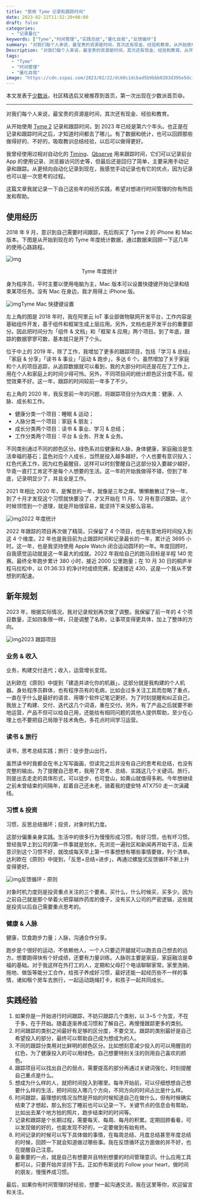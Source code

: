 ```yaml
---
title: "使用 Tyme 记录和跟踪时间"
date: 2023-02-22T11:52:20+08:00
draft: false
categories:
  - "记录量化"
keywords: ["Tyme","时间管理","实践总结","量化自我","反馈循环"]
summary: "对我们每个人来说，最宝贵的资源是时间，其次还有现金、经验和教育。从开始使用 Tyme 记录和跟踪时间，到 2023 年已经是第六个年头。也正是在记录和跟踪时间之后，才知道时间都去了哪儿。有了数据和统计，也可以回顾那些做得好的、不好的，吸取教训总结经验，以后可以做得更好。"
Description: "对我们每个人来说，最宝贵的资源是时间，其次还有现金、经验和教育。从开始使用 Tyme 记录和跟踪时间，到 2023 年已经是第六个年头。也正是在记录和跟踪时间之后，才知道时间都去了哪儿。有了数据和统计，也可以回顾那些做得好的、不好的，吸取教训总结经验，以后可以做得更好。"
tags:
  - "Tyme"
  - "时间管理"
  - "量化自我"
image: "https://cdn.sspai.com/2023/02/22/dc60c1dcbad5b9bbb8203d395e5dcf25.png?imageMogr2/auto-orient/quality/95/thumbnail/!1420x708r/gravity/Center/crop/1420x708/interlace/1"
---
```


本文发表于[少数派](https://sspai.com/post/78451)，社区精选后又被推荐到首页，第一次出现在少数派首页😄。

---

对我们每个人来说，最宝贵的资源是时间，其次还有现金、经验和教育。

从开始使用 [Tyme 2](https://apps.apple.com/us/app/tyme-2/id1063996724?mt=12) 记录和跟踪时间，到 2023 年已经是第六个年头。也正是在记录和跟踪时间之后，才知道时间都去了哪儿。有了数据和统计，也可以回顾那些做得好的、不好的，吸取教训总结经验，以后可以做得更好。

我曾经使用过相对自动化的 [Timing](https://sspai.com/link?target=https%3A%2F%2Ftimingapp.com%2F%3Flang%3Den)、[Qbserve](https://sspai.com/link?target=https%3A%2F%2Fqotoqot.com%2Fqbserve%2F) 用来跟踪时间，它们可以记录前台 App 的使用记录、浏览器访问历史等，但最后还是回归了简单，主要采用手动记录和跟踪。从更倾向自动化记录到现在，我感觉手动记录也有它的优点，因为记录也可以是一次思考的过程。

这篇文章我就记录一下自己这些年的经历实践，希望对想进行时间管理的你有所启发和帮助。

## 使用经历

2018 年 9 月，意识到自己需要时间跟踪，先后购买了 Tyme 2 的 iPhone 和 Mac 版本。下图是从开始到现在的 Tyme 年度统计数据，通过数据来回顾一下这几年的使用心路路程。

![img](https://cdn.sspai.com/2023/02/22/9ff735efd8d05d16b19a4ee65818211e.png?imageView2/2/w/1120/q/90/interlace/1/ignore-error/1)<p style="text-align: center;">Tyme 年度统计</p>

身为程序员，平时主要以使用电脑为主，Mac 版本可以设置快捷键开始记录和结束某项任务。没有 Mac 在身边，我才用得上 iPhone 版。

![img](https://cdn.sspai.com/2023/02/22/67add92b7d873b303deb35e4a2294c1e.png?imageView2/2/w/1120/q/90/interlace/1/ignore-error/1)Tyme Mac 快捷键设置

左上角的图是 2018 年时，我在阿里云 IoT 事业部做物联网开发平台，工作内容是基础组件开发，基于组件和框架生成上层应用。另外，文档也是开发平台的重要部分。因此把时间分为「组件 & 文档」和「框架 & 应用」两个项目。到了年底，跟踪的数据寥寥可数，基本就只是开了个头。

位于中上的 2019 年，除了工作，我增加了更多的跟踪项目，包括「学习 & 总结」「家庭 & 分享」「读书 & 事业」「运动 & 跑步」，多达 6 个。虽然增加了关于家庭和个人的项目追踪，从追踪数据就可以看到，我的大部分时间还是花在了工作上，用在个人和家庭上的时间少得可怜。另外，不同项目间的统计颜色区分度不高，视觉效果不好。这一年，跟踪的时间较前一年多了不少。

右上角的 2020 年，我反思前一年的问题，将跟踪项目分为四大类：健康、人脉、成长和工作。

- 健康分类一个项目：睡眠 & 运动；
- 人脉分类一个项目：家庭 & 朋友；
- 成长分类两个项目：读书 & 事业、学习 & 总结；
- 工作分类两个项目：平台 & 业务、开发 & 业务。

不同类别通过不同的颜色区分。绿色系对应健康和人脉，身体健康，家庭融洽是生活幸福的基石；蓝色对应个人成长，当然是投入越多越好，个人也要有意识投入；红色代表工作，因为红色最醒目，这样可以时刻警醒自己这部分投入要越少越好，毕竟一直打工肯定不是每个人想要的生活。这一年的开始我做得不错，但到了年底，记录明显少了，并且全是工作。

2021 年相比 2020 年，是懈怠的一年，就像是三年之痒。懒懒散散过了快一年，到了十月才发现这个习惯就快要没了，才又开始在 11 月、12 月有意识跟踪。这个时候领悟到一个道理，就是开始很容易，能坚持下来没那么容易。

![img](https://cdn.sspai.com/2023/02/22/0f835b9025deef0817d700340998e57b.png?imageView2/2/w/1120/q/90/interlace/1/ignore-error/1)2022 年度统计

2022 年跟踪的项目再次做了精简，只保留了 4 个项目，也在有意地将时间投入到这 4 个维度。22 年也是我目前为止跟踪时间和记录最长的一年，累计近 3695 小时。这一年，也是我坚持使用 Apple Watch 闭合运动圆环的一年。年度回顾时，自我感觉运动就是这一年最大的成就。2022 年我给自己的跑马目标是半程 140 完赛。最终全年跑步累计 380 小时，接近 2000 公里跑量；在 10 月 30 日的桐庐半程马拉松中，以 01:36:33 的净计时成绩完赛，配速接近 430，这是一个我从不曾想到的配速。

## 新年规划

2023 年，根据实际情况，我对记录规划再次做了调整。我保留了前一年的 4 个项目数量，正如四象限一样，只是调整了名称，让事项变得更具体，加上了整体的方向。

![img](https://cdn.sspai.com/2023/02/22/5e1b998afa85a89873cd065640dbca32.png?imageView2/2/w/1120/q/90/interlace/1/ignore-error/1)2023 跟踪项目

### 业务 & 收入

业务，构建交付迭代；收入，运营增长变现。

达利欧在《原则》中提到「建造并进化你的机器」，这部分就是我构建的个人机器。身处程序员群体，也有程序员有的毛病，比如会过多关注工具而忽略了重点，一直在乎什么是最好的语言、用哪个软件记笔记更好。为了时刻提醒和纠正自己，我放上了构建、交付、迭代这几个词语，重在交付。另外，有了产品之后就要不断地运营，产品不但可以给自己用，还能给有相同问题的其他人提供帮助，至少在心理上也不要把自己局限于技术角色，多花点时间学习运营。

### 读书 & 旅行

读书，思考总结实践；旅行：徒步登山出行。

虽然读书时我都会在书上写写画画，但读完之后并没有自己的思考和总结，也没有完整的输出。为了提醒自己思考，我用了思考、总结、实践这几个关键词。旅行，则是出去走走的具体形式，可以徒步，也可登山，如黄山就值得多刷。今年想继续之前未曾结束的间隔年，趁着自己还未老，骑着我的捷安特 ATX750 走一次滇藏线。

### 习惯 & 投资

习惯，反思总结循环；投资，对象时机力度。

这部分偏重亲身实践。生活中的很多行为慢慢形成习惯，有好习惯，也有坏习惯。曾经我早上到公司的第一件事就是划水，先浏览一遍社区和新闻再开始干活，后来意识到这个习惯不好，就改成每天早上第一件事想想有哪些事情要做，列个清单。达利欧在《原则》中提到，「反思+总结=进步」，再通过螺旋式反馈循环不断上升变得更好。

![img](https://cdn.sspai.com/2023/02/22/abb955502c5ac05d2c9d68794442d25b.png?imageView2/2/w/1120/q/90/interlace/1/ignore-error/1)反馈循环 - 原则

对象时机力度则是投资重点关注的三个要素，买什么，什么时候买，买多少。因为之前自己就是那个举着火把穿越炸药库的傻子，没有买入公司的严密逻辑，这些就是投资以后自己需要重点思考的。

### 健康 & 人脉

健康，饮食跑步力量；人脉，沟通合作分享。

跑步是个很好的运动，不依赖他人，一个人只要迈开腿就可以跑去自己想去的远方。想要跑得快有个好成绩，还要有力量训练。人脉则主要是家庭，家庭融洽是幸福的基础。对于我这样在外打工的人，定期和父母打个电话聊聊家常。家里洗碗、拖地、做饭等能分工合作，给孩子养成好习惯，最好还能一起经历些不一样的事情，诸如租个房车去旅行，一起运动跳绳打卡，和孩子一起共同成长。

## 实践经验

1. 如果你是一开始进行时间跟踪，不妨只跟踪几个类别，以 3~5 个为宜，不在于多，在于开始。随着逐渐养成习惯和了解自己，再慢慢跟踪更多的类别。
2. 时间跟踪的类别之间最好有足够的区分度，不要交叉。跟踪的类别最好是自己希望投入的部分，最终可以帮助自己成为想成为的人。
3. 不同的跟踪分类用对比鲜明的颜色区分。比如想刻意减少投入的可以用醒目的红色，为了健康投入的可以用绿色，自己想要特别关注的则用自己喜欢的颜色。
4. 跟踪项目可以找出自己的弱点，需要提高的部分再通过关键词强化，时刻提醒自己重点是什么。
5. 想成为什么样的人，就把时间投入到哪里。每年开始前，可以仔细想想自己想要什么样的生活，把时间投入哪几个方向，不同方向的时间占比是什么样。
6. 时间跟踪，最理想的情况当然是开始的时候知道自己在做什么，但有时候确实结束了才想起，那么别忘了睡前也可以记录一下。关键节点的信息会有帮助，比如出去某个地方拍的照片，跑步结束时的时间等。
7. 记录和跟踪是个长期过程，需要每天、每周、每月的积累。定期回顾看看，可以发现做的好的，也能发现不好的，一定要做到有始有终。
8. 时间记录的时候可以写下具体做的事情，在每周总结、月度总结甚至年度总结的时候，回顾一下就会知道做过哪些事。我在反馈循环这方面做的并不好，也在提醒自己注意。
9. 最重要的一点，就是自己有想要并且特别想要的时间管理意识。什么应用工具都可以，只要开始并坚持下去。正如乔布斯说的 Follow your heart，做时间的朋友，慢慢养成习惯。

最后，如果你有时间管理的好经验，想要一起沟通交流，我在这里等你，欢迎留言和关注。
